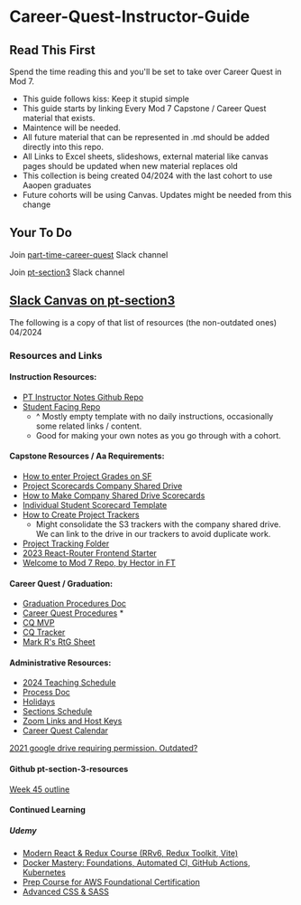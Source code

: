 # Career-Quest-Instructor-Guide

## Read This First

Spend the time reading this and you'll be set to take over Career Quest in Mod 7.

- This guide follows kiss: Keep it stupid simple
- This guide starts by linking Every Mod 7 Capstone / Career Quest material that exists.
- Maintence will be needed.
- All future material that can be represented in .md should be added directly into this repo.
- All Links to Excel sheets, slideshows, external material like canvas pages should be updated when new material replaces old
- This collection is being created 04/2024 with the last cohort to use Aaopen graduates
- Future cohorts will be using Canvas. Updates might be needed from this change

## Your To Do

Join [part-time-career-quest](https://app-academy-internal.slack.com/archives/C03TEF87M9B) Slack channel

Join [pt-section3](https://app-academy-internal.slack.com/archives/C05RRSRNEAH) Slack channel

## [Slack Canvas on pt-section3](https://app-academy-internal.slack.com/canvas/C05RRSRNEAH)

The following is a copy of that list of resources (the non-outdated ones) 04/2024

### Resources and Links

#### Instruction Resources:

* [PT Instructor Notes Github Repo](https://github.com/appacademy/pt-instructor-notes)
* [Student Facing Repo](https://github.com/appacademy/pt-section-3-resources)
    * ^ Mostly empty template with no daily instructions, occasionally some related links / content.
    * Good for making your own notes as you go through with a cohort.

#### Capstone Resources / Aa Requirements:

* [How to enter Project Grades on SF](https://docs.google.com/document/d/1O74_fH-92OZmfgv05EblcVxhm6sQUmYWi_FZ9PVBlZI/edit#bookmark=id.3v6779ydhllm)
* [Project Scorecards Company Shared Drive](https://drive.google.com/drive/folders/0ALij4h9A0dsxUk9PVA)
* [How to Make Company Shared Drive Scorecards](https://docs.google.com/document/d/1hK3NgCXFzKCpe9THmaWL7hVOpyK382VUEX3a08Zo8WI/edit)
* [Individual Student Scorecard Template](https://docs.google.com/spreadsheets/d/1MPR806PMfvqzdJzrzPdo8r-63U7wdA8DCK8snBg3DA8/edit#gid=1971733224)
* [How to Create Project Trackers](https://drive.google.com/file/d/1nquE2vuCHRTrGjBL-GXQO1OG40_msfKp/view)
    * Might consolidate the S3 trackers with the company shared drive. We can link to the drive in our trackers to avoid duplicate work.
* [Project Tracking Folder](https://drive.google.com/drive/folders/1i9fCBCkQukkz5gEkU0VpHEE-smKXyZrH)
* [2023 React-Router Frontend Starter](https://github.com/appacademy/modular-curriculum-practices/tree/master/FT15/practices/react-redux-authenticate-me)
* [Welcome to Mod 7 Repo, by Hector in FT](https://github.com/crespohector/welcome-to-mod-7)

#### Career Quest / Graduation:

* [Graduation Procedures Doc](https://docs.google.com/document/d/1tDIvouPc-88gpLWk5PRjwsKoxyHqoyiJS35fLBGiLkY/edit#heading=h.8u72pso2uw06)
* [Career Quest Procedures](https://docs.google.com/document/d/1w67eB8bWCgkpoeDiJPRPo-Uz5UygApHCHD0xyVTgNfU/edit)
    * 
* [CQ MVP](https://docs.google.com/document/d/1eElhjZQqazi92zh_NqZyQUb48qgruTz4mGXX2-A2IH8/edit?usp=sharing)
* [CQ Tracker](https://docs.google.com/spreadsheets/d/1xp7yyUtKLfNgcYbs_KN6hkTUhkx23JCnXC9FeR8Rcvk/edit?usp=sharing)
* [Mark R's RtG Sheet](https://docs.google.com/document/d/1GKxy4Sl5aRCkeSqMt12QzZ0pC3TcCwACm7k25fFRXqo/edit#heading=h.e9v578scxv05)

#### Administrative Resources:

* [2024 Teaching Schedule](https://docs.google.com/spreadsheets/d/1E1TUWXALQyzsKCmr7EGtkG5xo7daARZymQTSNSJh0Mk/edit#gid=1069372566)
* [Process Doc](https://docs.google.com/document/d/1EKXDzQoropF-LRnnA6OXsSJ_wUrHFelWyPcAHv3kSo4/edit)
* [Holidays](https://app-academy-internal.slack.com/files/U049D8X595Y/F059HP3SZ45/pt_holiday_dates__2023_.pdf?origin_team=T3BTYDL2V&origin_channel=C3CGFKEE7)
* [Sections Schedule](https://docs.google.com/spreadsheets/d/1xbeXrkcFAVc-zEvCWnZ6ZkLMJXKEPRZXA9_nStb2YZk/edit#gid=1454865711)
* [Zoom Links and Host Keys](https://docs.google.com/spreadsheets/d/1GzYhThPQVkpR94basjtvUuXWLsOVsEAyPFQ44l7Vg4k/edit#gid=0)
* [Career Quest Calendar](https://calendar.google.com/calendar/u/0/embed?src=c_qiktv1jkdg3ln6bmoca4ijrek4@group.calendar.google.com&ctz=America/New_York)

[2021 google drive requiring permission. Outdated?](https://drive.google.com/drive/folders/11o-61k7zP9i5s4kDULaClcJLMAemGab1?usp=sharing)

#### Github pt-section-3-resources

[Week 45 outline](https://github.com/appacademy/pt-instructor-notes/blob/main/3-section/45-week/structure.md)

#### Continued Learning

##### Udemy

* [Modern React & Redux Course (RRv6, Redux Toolkit, Vite)](https://appacademy.udemy.com/course/react-the-complete-guide-incl-redux/learn)
* [Docker Mastery: Foundations, Automated CI, GitHub Actions, Kubernetes](https://appacademy.udemy.com/course/docker-mastery/learn)
* [Prep Course for AWS Foundational Certification](https://appacademy.udemy.com/course/aws-certified-cloud-practitioner-new)
* [Advanced CSS & SASS](https://appacademy.udemy.com/course/advanced-css-and-sass/learn)